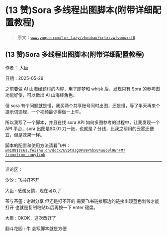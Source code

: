 # (13 赞)Sora 多线程出图脚本(附带详细配置教程)

> 原文：[`www.yuque.com/for_lazy/zhoubao/xrtxzzwfvwowxsf8`](https://www.yuque.com/for_lazy/zhoubao/xrtxzzwfvwowxsf8)

## (13 赞)Sora 多线程出图脚本(附带详细配置教程)

作者： 大臣

日期：2025-05-29

之前要做 AI 山海经题材的内容，用了即梦和 whisk 后，发现只有 Sora 的参考图功能好使，可以做出 AI 山海经角色。

但 sora 有个问题就是慢，我买两个共享账号同时出图，还是慢，等了半天再来个提示词违规，一个视频最少得做一上午。

所以我写了一个脚本，并且在找 sora
API 如何多图参考的过程中，让我发现一个 API 平台，sora 出图是$0.01 刀一张，也就是 7 分钱，比我之前用的云雾还便宜，但是效果一样。

脚本的配置和使用方法请看飞书：[`wm1881zs6s.feishu.cn/docx/EVptdJgOPo9Phbx04uuc0l9EnFM?from=from_copylink`](https://wm1881zs6s.feishu.cn/docx/EVptdJgOPo9Phbx04uuc0l9EnFM?from=from_copylink)

* * *

评论区：

汐汐 : 飞书打不开

大臣 : 感谢反馈，现在可以了

茶与茶签 : 谢谢分享 但还是打不开的 需要飞书链接那边的链接出现蓝色划线才能打开 也就是复制粘贴以后再按一下 enter 键盘。

大臣 : OKOK，这次改好了

翻斗花园 : 牛 会写脚本就是方便